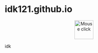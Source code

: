 # idk121.github.io
<p align="center"><a href="https://github.com/zSynctic/Autoclicker"><img src="https://github.com/zSynctic/idk121.github.io/assets/71632495/a9f49e70-91db-4dab-96ba-69de57d4e38e" alt="Mouse click" height="60"/></a></p>
idk

